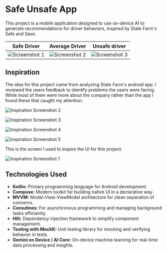 # Safe Unsafe App

This project is a mobile application designed to use on-device AI to generate recommendations for driver behaviors, inspired by State Farm's Safe and Save.

| Safe Driver | Average Driver | Unsafe driver |
|-------------|--------------|--------------------|
| ![Screenshot 1](https://github.com/user-attachments/assets/5c970d16-e781-4d42-abd2-48e77c8bf1b4) | ![Screenshot 2](https://github.com/user-attachments/assets/fa750faf-6a21-4d67-8b1d-3bb32e26eb82) | ![Screenshot 3](https://github.com/user-attachments/assets/9fb859d3-c730-43a7-98b3-0f0554264011) |

## Inspiration

The idea for this project came from analyzing State Farm's android app. I reviewed the users feedback to identify problems the users were facing. While most of them were more about the company rather than the app I found these that caught my attention:

![Inspiration Screenshot 2](https://github.com/user-attachments/assets/30b5a94a-a7b5-432f-b365-ed2834ea3a8f)  

![Inspiration Screenshot 3](https://github.com/user-attachments/assets/74dc0853-5cdc-401f-a6be-f06f55bb7e1b)

![Inspiration Screenshot 4](https://github.com/user-attachments/assets/2a32cc25-0d5c-43f6-8f4d-dc040f474a98)

![Inspiration Screenshot 5](https://github.com/user-attachments/assets/701d007e-1ae6-4c45-b955-10b95ed79a92)

This is the screen I used to inspire the UI for this project:

![Inspiration Screenshot 1](https://github.com/user-attachments/assets/b4974196-f324-424b-9155-45226620d6c0)  

## Technologies Used

- **Kotlin:** Primary programming language for Android development.  
- **Compose:** Modern toolkit for building native UI in a declarative way.  
- **MVVM:** Model-View-ViewModel architecture for clean separation of concerns.  
- **Coroutines:** For asynchronous programming and managing background tasks efficiently.  
- **Hilt:** Dependency injection framework to simplify component management.  
- **Testing with MockK:** Unit testing library for mocking and verifying behavior in tests.  
- **Gemini on Device / AI Core:** On-device machine learning for real-time data processing and insights.
